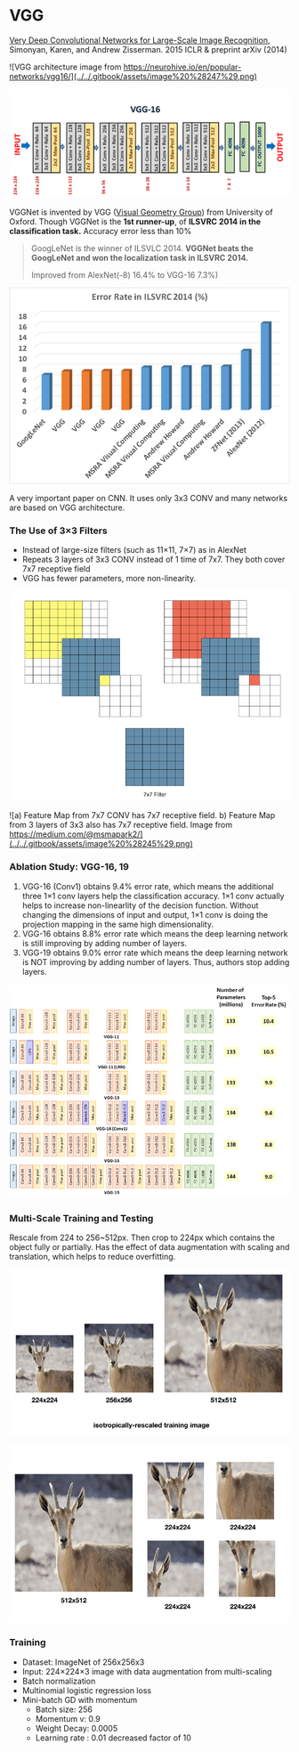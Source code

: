 # VGG

[Very Deep Convolutional Networks for Large-Scale Image Recognition](https://arxiv.org/pdf/1409.1556), Simonyan, Karen, and Andrew Zisserman.  2015 ICLR & preprint arXiv \(2014\)

![VGG architecture image from https://neurohive.io/en/popular-networks/vgg16/](../../.gitbook/assets/image%20%28247%29.png)

![](../../.gitbook/assets/image%20%28254%29.png)

VGGNet is invented by VGG \([Visual Geometry Group](http://www.robots.ox.ac.uk/~vgg/)\) from University of Oxford. Though VGGNet is the **1st runner-up**, of **ILSVRC 2014 in the classification task.** Accuracy error less than 10%

> GoogLeNet is the winner of ILSVLC 2014. **VGGNet beats the GoogLeNet and won the localization task in ILSVRC 2014.**
>
> Improved from AlexNet\(-8\) 16.4% to VGG-16 7.3%\)

![](../../.gitbook/assets/image%20%28249%29.png)

A very important paper on CNN. It uses only 3x3 CONV and many networks are based on VGG architecture.

### **The Use of 3×3 Filters** 

* Instead of large-size filters \(such as 11×11, 7×7\) as in AlexNet
* Repeats 3 layers of 3x3 CONV instead of 1 time of 7x7. They both cover 7x7  receptive field
* VGG has fewer parameters, more non-linearity.

![](../../.gitbook/assets/image%20%28253%29.png)

![a\) Feature Map from 7x7 CONV  has 7x7 receptive field. b\) Feature Map from 3 layers of 3x3 also has 7x7 receptive field. Image from https://medium.com/@msmapark2/](../../.gitbook/assets/image%20%28245%29.png)

### **Ablation Study: VGG-16, 19**

1. VGG-16 \(Conv1\) obtains 9.4% error rate, which means the additional three 1×1 conv layers help the classification accuracy. 1×1 conv actually helps to increase non-linearlity of the decision function. Without changing the dimensions of input and output, 1×1 conv is doing the projection mapping in the same high dimensionality. 
2. VGG-16 obtains 8.8% error rate which means the deep learning network is still improving by adding number of layers.
3. VGG-19 obtains 9.0% error rate which means the deep learning network is NOT improving by adding number of layers. Thus, authors stop adding layers.

![](../../.gitbook/assets/image%20%28248%29.png)

### 

### **Multi-Scale Training and Testing**

Rescale from 224 to 256~512px. Then crop to 224px which contains the object fully or partially. Has the effect of data augmentation with scaling and translation, which helps to reduce overfitting.

![](../../.gitbook/assets/image%20%28250%29.png)

![](../../.gitbook/assets/image%20%28246%29.png)

### Training

* Dataset: ImageNet of 256x256x3 
* Input: 224×224×3 image with data augmentation from multi-scaling
* Batch normalization
* Multinomial logistic regression loss 
* Mini-batch GD with momentum
  * Batch size: 256
  * Momentum v: 0.9 
  * Weight Decay: 0.0005 
  * Learning rate : 0.01 decreased factor of 10

